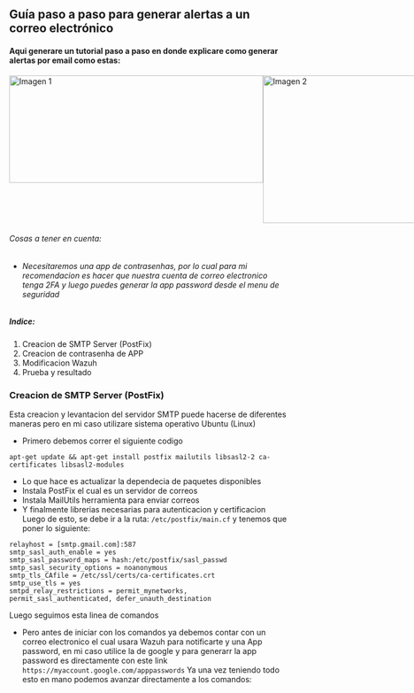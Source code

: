 ## Guía paso a paso para generar alertas a un correo electrónico
#### Aqui generare un tutorial paso a paso en donde explicare como generar alertas por email como estas:
<div style="display: flex;">
  <img width="459" height="194" alt="Imagen 1" src="https://github.com/user-attachments/assets/5fe60a10-7096-4979-bfbb-f936369ecc80" />
  <img width="496" height="267" alt="Imagen 2" src="https://github.com/user-attachments/assets/12117915-4f91-4b74-907e-862ff0fb96f0" />
</div>

###### Cosas a tener en cuenta:
- ###### Necesitaremos una app de contrasenhas, por lo cual para mi recomendacion es hacer que nuestra cuenta de correo electronico tenga 2FA y luego puedes generar la app password desde el menu de seguridad
##### Indice:
1. Creacion de SMTP Server (PostFix)
2. Creacion de contrasenha de APP
3. Modificacion Wazuh
4. Prueba y resultado

### Creacion de SMTP Server (PostFix)
Esta creacion y levantacion del servidor SMTP puede hacerse de diferentes maneras pero en mi caso utilizare sistema operativo Ubuntu (Linux)
- Primero debemos correr el siguiente codigo
```
apt-get update && apt-get install postfix mailutils libsasl2-2 ca-certificates libsasl2-modules
```
- Lo que hace es actualizar la dependecia de paquetes disponibles
- Instala PostFix el cual es un servidor de correos
- Instala MailUtils herramienta para enviar correos
- Y finalmente librerias necesarias para autenticacion y certificacion
Luego de esto, se debe ir a la ruta: ``` /etc/postfix/main.cf ``` y tenemos que poner lo siguiente:
```
relayhost = [smtp.gmail.com]:587
smtp_sasl_auth_enable = yes
smtp_sasl_password_maps = hash:/etc/postfix/sasl_passwd
smtp_sasl_security_options = noanonymous
smtp_tls_CAfile = /etc/ssl/certs/ca-certificates.crt
smtp_use_tls = yes
smtpd_relay_restrictions = permit_mynetworks, permit_sasl_authenticated, defer_unauth_destination
```
Luego seguimos esta linea de comandos
- Pero antes de iniciar con los comandos ya debemos contar con un correo electronico el cual usara Wazuh para notificarte y una App password, en mi caso utilice la de google y para generarr la app password es directamente con este link ```https://myaccount.google.com/apppasswords``` Ya una vez teniendo todo esto en mano podemos avanzar directamente a los comandos:
